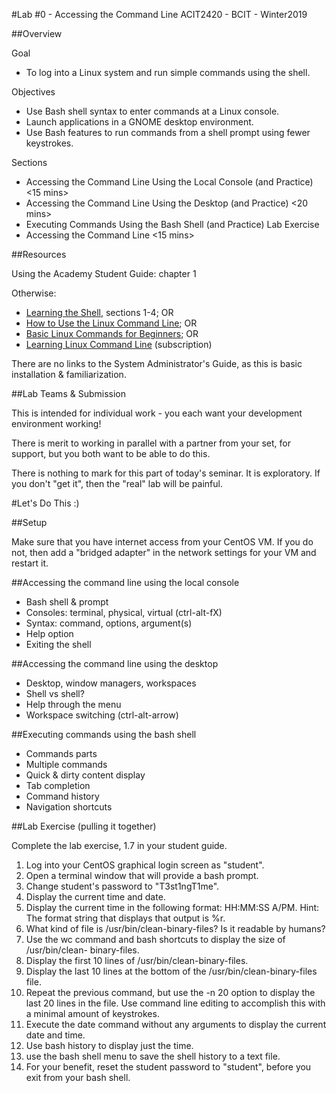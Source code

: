 #Lab #0 - Accessing the Command Line
ACIT2420 - BCIT - Winter2019

##Overview

Goal 
- To log into a Linux system and run simple commands using
    the shell.

Objectives 
- Use Bash shell syntax to enter commands at a Linux
            console.
- Launch applications in a GNOME desktop environment.
- Use Bash features to run commands from a shell prompt
using fewer keystrokes.

Sections
- Accessing the Command Line Using the Local Console
(and Practice) <15 mins>
- Accessing the Command Line Using the Desktop (and
Practice) <20 mins>
- Executing Commands Using the Bash Shell (and Practice)
Lab Exercise
- Accessing the Command Line <15 mins>

##Resources

Using the Academy Student Guide: chapter 1

Otherwise:
- [Learning the Shell](http://linuxcommand.org/lc3_learning_the_shell.php), sections 1-4; OR  
- [How to Use the Linux Command Line](https://www.linux.com/learn/how-use-linux-command-line-basics-cli); OR
- [Basic Linux Commands for Beginners](https://diyhacking.com/linux-commands-for-beginners/); OR
- [Learning Linux Command Line](https://www.lynda.com/Linux-tutorials/Learn-Linux-Command-Line-Basics/435539-2.html) (subscription)

There are no links to the System Administrator's Guide, as this is basic
installation & familiarization.

##Lab Teams & Submission

This is intended for individual work - you each want your development environment working!

There is merit to working in parallel with a partner from your set, for support,
but you both want to be able to do this.

There is nothing to mark for this part of today's seminar. It is exploratory.
If you don't "get it", then the "real" lab will be painful.

#Let's Do This :)

##Setup

Make sure that you have internet access from your CentOS VM.
If you do not, then add a "bridged adapter" in the network settings for your VM and restart it.

##Accessing the command line using the local console

- Bash shell & prompt
- Consoles: terminal, physical, virtual (ctrl-alt-fX)
- Syntax: command, options, argument(s)
- Help option
- Exiting the shell

##Accessing the command line using the desktop

- Desktop, window managers, workspaces
- Shell vs shell?
- Help through the menu
- Workspace switching (ctrl-alt-arrow)

##Executing commands using the bash shell

- Commands parts
- Multiple commands
- Quick & dirty content display
- Tab completion
- Command history
- Navigation shortcuts

##Lab Exercise (pulling it together)

Complete the lab exercise, 1.7 in your student guide.

1. Log into your CentOS graphical login screen as "student".
2. Open a terminal window that will provide a bash prompt.
3. Change student's password to "T3st1ngT1me".
4. Display the current time and date.
5. Display the current time in the following format: HH:MM:SS A/PM. Hint: The format string
  that displays that output is %r.
6. What kind of file is /usr/bin/clean-binary-files? Is it readable by humans?
7. Use the wc command and bash shortcuts to display the size of /usr/bin/clean-
  binary-files.
8. Display the first 10 lines of /usr/bin/clean-binary-files.
9. Display the last 10 lines at the bottom of the /usr/bin/clean-binary-files file.
10. Repeat the previous command, but use the -n 20 option to display the last 20 lines in the
file. Use command line editing to accomplish this with a minimal amount of keystrokes.
11. Execute the date command without any arguments to display the current date and time.
12. Use bash history to display just the time.
13. use the bash shell menu to save the shell history to a text file.
14. For your benefit, reset the student password to "student", before you exit from your bash shell.

